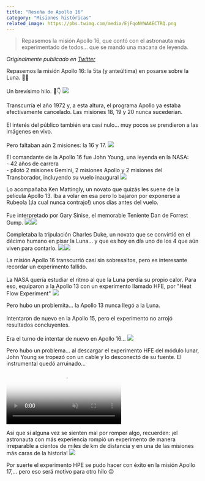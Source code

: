 ```yaml
---
title: "Reseña de Apollo 16"
category: "Misiones históricas"
related_image: https://pbs.twimg.com/media/EjFqoNYWAAECTRQ.png
---
```

> Repasemos la misión Apollo 16, que contó con el astronauta más experimentado de todos... que se mandó una macana de leyenda.

*Originalmente publicado en [Twitter](https://twitter.com/guidodecaso/status/1311057370240479232)*

<div class="card-tweets" dir="auto">
    <p>Repasemos la misión Apollo 16: la 5ta (y anteúltima) en posarse sobre la Luna. 🚀🌔<br />
<br />
Un brevísimo hilo. 🧵👇 <span class="entity-image"><a href="https://pbs.twimg.com/media/EjGMPnmXYAEKl2n.jpg" target="_blank"><img src="https://pbs.twimg.com/media/EjGMPnmXYAEKl2n.jpg"></a></span></p>
    <p>Transcurría el año 1972 y, a esta altura, el programa Apollo ya estaba efectivamente cancelado. Las misiones 18, 19 y 20 nunca sucederían.<br />
<br />
El interés del público también era casi nulo... muy pocos se prendieron a las imágenes en vivo. <br />
<br />
Pero faltaban aún 2 misiones: la 16 y 17. <span class="entity-image"><a href="https://pbs.twimg.com/media/EjFqoNYWAAECTRQ.png" target="_blank"><img src="https://pbs.twimg.com/media/EjFqoNYWAAECTRQ.png"></a></span></p>
    <p>El comandante de la Apollo 16 fue John Young, una leyenda en la NASA: <br />
- 42 años de carrera<br />
- pilotó 2 misiones Gemini, 2 misiones Apollo y 2 misiones del Transborador, incluyendo su vuelo inaugural <span class="entity-image"><a href="https://pbs.twimg.com/media/EjFocu5WkAgVb6_.jpg" target="_blank"><img src="https://pbs.twimg.com/media/EjFocu5WkAgVb6_.jpg"></a></span></p>
    <p>Lo acompañaba Ken Mattingly, un novato que quizás les suene de la película Apollo 13. Iba a volar en esa pero lo bajaron por exponerse a Rubeola (¡la cual nunca contrajo!) unos días antes del vuelo.<br />
<br />
Fue interpretado por Gary Sinise, el memorable Teniente Dan de Forrest Gump. <span class="row justify-content-center entity-multiple-2"><span class="col-md-6"><span class="entity-image"><a href="https://pbs.twimg.com/media/EjFpydZXcAAy0s7.png" target="_blank"><img src="https://pbs.twimg.com/media/EjFpydZXcAAy0s7.png"></a></span></span><span class="col-md-6"><span class="entity-image"><a href="https://pbs.twimg.com/media/EjFqAizX0AMGzzy.png" target="_blank"><img src="https://pbs.twimg.com/media/EjFqAizX0AMGzzy.png"></a></span></span></span></p>
    <p>Completaba la tripulación Charles Duke, un novato que se convirtió en el décimo humano en pisar la Luna... y que es hoy en día uno de los 4 que aún viven para contarlo. <span class="row justify-content-center entity-multiple-2"><span class="col-md-6"><span class="entity-image"><a href="https://pbs.twimg.com/media/EjFqZbqXsAA13WY.png" target="_blank"><img src="https://pbs.twimg.com/media/EjFqZbqXsAA13WY.png"></a></span></span><span class="col-md-6"><span class="entity-image"><a href="https://pbs.twimg.com/media/EjFqenoWAAUi9gP.jpg" target="_blank"><img src="https://pbs.twimg.com/media/EjFqenoWAAUi9gP.jpg"></a></span></span></span></p>
    <p>La misión Apollo 16 transcurrió casi sin sobresaltos, pero es interesante recordar un experimento fallido.<br />
<br />
La NASA quería estudiar el ritmo al que la Luna perdía su propio calor. Para eso, equiparon a la Apollo 13 con un experimento llamado HFE, por "Heat Flow Experiment" <span class="entity-image"><a href="https://pbs.twimg.com/media/EjGCKRqWkAE3Qtk.png" target="_blank"><img src="https://pbs.twimg.com/media/EjGCKRqWkAE3Qtk.png"></a></span></p>
    <p>Pero hubo un problemita... la Apollo 13 nunca llegó a la Luna. <br />
<br />
Intentaron de nuevo en la Apollo 15, pero el experimento no arrojó resultados concluyentes. <br />
<br />
Era el turno de intentar de nuevo en Apollo 16... <span class="entity-image"><a href="https://pbs.twimg.com/media/EjGCg7zWkAI1noD.png" target="_blank"><img src="https://pbs.twimg.com/media/EjGCg7zWkAI1noD.png"></a></span></p>
    <p>Pero hubo un problema... al descargar el experimento HFE del módulo lunar, John Young se tropezó con un cable y lo desconectó de su fuente. El instrumental quedó arruinado... <span class="entity-video-gif"><video autoplay muted loop controls poster="https://pbs.twimg.com/tweet_video_thumb/EjHPxCPXcAc9jWb.jpg"><source src="https://video.twimg.com/tweet_video/EjHPxCPXcAc9jWb.mp4" type="video/mp4"><img alt="Facepalm Really GIF" src="https://pbs.twimg.com/tweet_video_thumb/EjHPxCPXcAc9jWb.jpg"></video></span></p>
    <p>Así que si alguna vez se sienten mal por romper algo, recuerden: ¡el astronauta con más experiencia rompió un experimento de manera irreparable a cientos de miles de km de distancia y en una de las misiones más caras de la historia! <span class="entity-image"><a href="https://pbs.twimg.com/media/EjGMAh_WsAIB6Yh.jpg" target="_blank"><img src="https://pbs.twimg.com/media/EjGMAh_WsAIB6Yh.jpg"></a></span></p>
    <p>Por suerte el experimento HPE se pudo hacer con éxito en la misión Apollo 17,... pero eso será motivo para otro hilo 😉</p>
    <p><a class="entity-mention entity-mention-first" href="https://twitter.com/threadreaderapp"></a></p>
</div>

